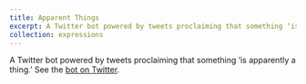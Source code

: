 ```yaml
---
title: Apparent Things
excerpt: A Twitter bot powered by tweets proclaiming that something ‘is apparently a thing.’
collection: expressions
---
```


A Twitter bot powered by tweets proclaiming that something ‘is apparently a thing.’ See the [bot on Twitter](http://twitter.com/apparent_things).

